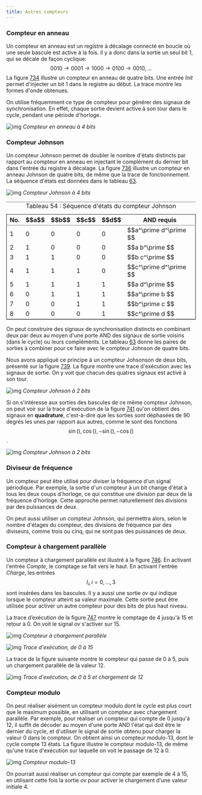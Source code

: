 ```yaml
---
title: Autres compteurs
---
```

### Compteur en anneau

Un compteur en anneau est un registre à décalage connecté en boucle où
une seule bascule est active à la fois. Il y a donc dans la sortie un
seul bit 1, qui se décale  de façon cyclique: $$ 0010 \rightarrow 0001
\rightarrow 1000 \rightarrow 0100 \rightarrow 0010, \ldots$$ La
figure [734](#orgc2985c6) illustre un compteur en anneau de quatre bits. Une
entrée *Init* permet d'injecter un bit 1 dans le registre au début. La
trace montre les formes d'onde obtenues.

On utilise fréquemment ce type de compteur pour générer des signaux de
synchronisation. En effet, chaque sortie devient active à son tour
dans le cycle, pendant une période d'horloge.

![img]({{site.baseurl}}/img/ring4.svg "Compteur en anneau à 4 bits")
*Compteur en anneau à 4 bits*

### Compteur Johnson

Un compteur Johnson permet de doubler le nombre d'états distincts par
rapport au compteur en anneau en injectant le complément du dernier
bit dans l'entrée du registre à décalage.  La figure [736](#orgc8dc91d)
illustre un compteur en anneau Johnson de quatre bits, de même que la
trace de fonctionnement. La séquence d'états est données dans le
tableau [63](#org585130d).

![img]({{site.baseurl}}/img/johnson4.svg "Compteur Johnson à 4 bits")
*Compteur Johnson à 4 bits*

<table id="org585130d" border="2" cellspacing="0" cellpadding="6" rules="groups" frame="hsides">
<caption class="t-above"><span class="table-number">Tableau 54 :</span> Séquence d'états du compteur Johnson</caption>

<colgroup>
<col  class="org-right" />

<col  class="org-right" />

<col  class="org-right" />

<col  class="org-right" />

<col  class="org-right" />

<col  class="org-left" />
</colgroup>
<thead>
<tr>
<th scope="col" class="org-right">No.</th>
<th scope="col" class="org-right">$$a$$</th>
<th scope="col" class="org-right">$$b$$</th>
<th scope="col" class="org-right">$$c$$</th>
<th scope="col" class="org-right">$$d$$</th>
<th scope="col" class="org-left">AND requis</th>
</tr>
</thead>

<tbody>
<tr>
<td class="org-right">1</td>
<td class="org-right">0</td>
<td class="org-right">0</td>
<td class="org-right">0</td>
<td class="org-right">0</td>
<td class="org-left">$$a^\prime d^\prime $$</td>
</tr>


<tr>
<td class="org-right">2</td>
<td class="org-right">1</td>
<td class="org-right">0</td>
<td class="org-right">0</td>
<td class="org-right">0</td>
<td class="org-left">$$a b^\prime $$</td>
</tr>


<tr>
<td class="org-right">3</td>
<td class="org-right">1</td>
<td class="org-right">1</td>
<td class="org-right">0</td>
<td class="org-right">0</td>
<td class="org-left">$$b c^\prime $$</td>
</tr>


<tr>
<td class="org-right">4</td>
<td class="org-right">1</td>
<td class="org-right">1</td>
<td class="org-right">1</td>
<td class="org-right">0</td>
<td class="org-left">$$c^\prime d^\prime $$</td>
</tr>


<tr>
<td class="org-right">5</td>
<td class="org-right">1</td>
<td class="org-right">1</td>
<td class="org-right">1</td>
<td class="org-right">1</td>
<td class="org-left">$$a d^\prime $$</td>
</tr>


<tr>
<td class="org-right">6</td>
<td class="org-right">0</td>
<td class="org-right">1</td>
<td class="org-right">1</td>
<td class="org-right">1</td>
<td class="org-left">$$a^\prime b $$</td>
</tr>


<tr>
<td class="org-right">7</td>
<td class="org-right">0</td>
<td class="org-right">0</td>
<td class="org-right">1</td>
<td class="org-right">1</td>
<td class="org-left">$$b^\prime c $$</td>
</tr>


<tr>
<td class="org-right">8</td>
<td class="org-right">0</td>
<td class="org-right">0</td>
<td class="org-right">0</td>
<td class="org-right">1</td>
<td class="org-left">$$c^\prime d $$</td>
</tr>
</tbody>
</table>

On peut construire des signaux de synchronisation distincts en
combinant deux par deux au moyen d'une porte AND des signaux de sortie
voisins (dans le cycle) ou leurs compléments. Le tableau [63](#org585130d)
donne les paires de sorties à combiner pour ce faire avec le compteur
Johnson de quatre bits.

Nous avons appliqué ce principe à un compteur Johsonson de deux bits,
présenté sur la figure [739](#org09846f8). La figure montre une trace
d'exécution avec les signaux de sortie. On y voit que chacun des
quatres signaux est activé à son tour.

![img]({{site.baseurl}}/img/johnson2_quad_decode.svg "Compteur Johnson à 2 bits")
*Compteur Johnson à 2 bits*

Si on s'intéresse aux sorties des bascules de ce même compteur Johnson, on peut voir sur la trace d'exécution de la figure [741](#org8ae1e10) qu'on obtient des signaux en **quadrature**, c'est-à-dire que les sorties sont déphasées de 90 degrés les unes par rapport aux autres, comme le sont des fonctions $$ \sin(), \cos(), -\sin(), -\cos() $$.

![img]({{site.baseurl}}/img/johnson2_quad.svg "Compteur Johnson à 2 bits")
*Compteur Johnson à 2 bits*


### Diviseur de fréquence

Un compteur peut être utilisé pour diviser la fréquence d'un signal
périodique. Par exemple, la sortie d'un compteur à un bit change
d'état à tous les deux coups d'horloge, ce qui constitue une division
par deux de la fréquence d'horloge. Cette approche permet
naturellement des divisions par des puissances de deux.

On peut aussi utiliser un compteur Johnson, qui permettra alors, selon
le nombre d'étages du compteur, des divisions de fréquence par des
diviseurs, comme trois ou cinq, qui ne sont pas des puissances de deux.


### Compteur à chargement parallèle

Un compteur à chargement parallèle est illustré à la figure
[746](#org3da3b36). En activant l'entrée *Compte*, le comptage se fait vers le haut. En activant l'entrée *Charge*, les entrées $$ I_i, i=0, \ldots, 3$$ sont insérées dans les bascules. Il y a aussi une sortie *ov* qui indique lorsque le compteur atteint sa valeur maximale. Cette sortie peut être utilisée pour activer un autre compteur pour des bits de plus haut niveau.

La trace d’exécution de la figure [747](#orgebe8be8) montre le comptage de 4 jusqu'à 15 et retour à 0. On voit le signal *ov* s'activer sur 15.

![img]({{site.baseurl}}/img/compt_chargement.svg "Compteur à chargement parallèle")
*Compteur à chargement parallèle*

![img]({{site.baseurl}}/img/compt_chargement_tracecompte.svg "Trace d'exécution, de 0 à 15")
*Trace d'exécution, de 0 à 15*

La trace de la figure suivante montre le compteur qui passe de 0 à 5, puis un chargement parallèle de la valeur 12.

![img]({{site.baseurl}}/img/compt_chargement_trace_charge.svg "Trace d'exécution, de 0 à 5 et chargement de 12")
*Trace d'exécution, de 0 à 5 et chargement de 12*


### Compteur modulo

On peut réaliser aisément un compteur modulo dont le cycle est plus
court que le maximum possible, en utilisant un compteur avec
chargement parallèle.  Par exemple, pour réaliser un compteur qui
compte de 0 jusqu'à 12, il suffit de décoder au moyen d'une porte AND
l'état qui doit être le dernier du cycle, et d'utiliser le signal de
sortie obtenu pour charger la valeur 0 dans le compteur. On obtient
ainsi un compteur modulo-13, dont le cycle compte 13 états.  La figure
illustre le compteur modulo-13, de même qu'une trace d'exécution sur
laquelle on voit le passage de 12 à 0.

![img]({{site.baseurl}}/img/compt_mod13.svg "Compteur modulo-13")
*Compteur modulo-13*

On pourrait aussi réaliser un compteur qui compte par exemple de 4 à
15, en utilisant cette fois la sortie *ov* pour activer le chargement
d'une valeur initiale 4.


